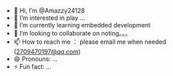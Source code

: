 - 👋 Hi, I’m @Amazzy24128
- 👀 I’m interested in play ...
- 🌱 I’m currently learning embedded development
- 💞️ I’m looking to collaborate on noting。。。
- 📫 How to reach me ： please email me when needed (2709470197@qq.com) 
- 😄 Pronouns: ...
- ⚡ Fun fact: ...

<!---
Amazzy24128/Amazzy24128 is a ✨ special ✨ repository because its `README.md` (this file) appears on your GitHub profile.
You can click the Preview link to take a look at your changes.
--->
